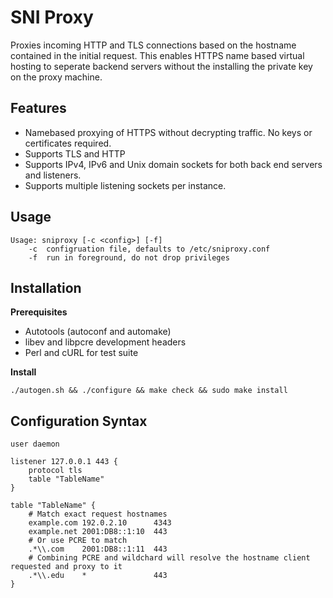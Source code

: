 SNI Proxy
=========

Proxies incoming HTTP and TLS connections based on the hostname contained in
the initial request. This enables HTTPS name based virtual hosting to seperate
backend servers without the installing the private key on the proxy machine.

Features
--------
+ Namebased proxying of HTTPS without decrypting traffic. No keys or
  certificates required.
+ Supports TLS and HTTP
+ Supports IPv4, IPv6 and Unix domain sockets for both back end servers and
  listeners.
+ Supports multiple listening sockets per instance.

Usage
-----

    Usage: sniproxy [-c <config>] [-f]
        -c  configruation file, defaults to /etc/sniproxy.conf
        -f  run in foreground, do not drop privileges


Installation
------------

**Prerequisites**

+ Autotools (autoconf and automake)
+ libev and libpcre development headers
+ Perl and cURL for test suite
    
**Install**

    ./autogen.sh && ./configure && make check && sudo make install


Configuration Syntax
--------------------

    user daemon

    listener 127.0.0.1 443 {
        protocol tls
        table "TableName"
    }

    table "TableName" {
        # Match exact request hostnames
        example.com 192.0.2.10      4343
        example.net 2001:DB8::1:10  443
        # Or use PCRE to match
        .*\\.com    2001:DB8::1:11  443
        # Combining PCRE and wildchard will resolve the hostname client requested and proxy to it
        .*\\.edu    *               443
    }
